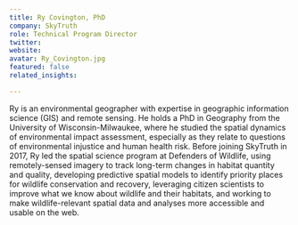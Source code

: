 ```yaml
---
title: Ry Covington, PhD
company: SkyTruth
role: Technical Program Director
twitter:
website:
avatar: Ry_Covington.jpg
featured: false
related_insights:

---
```

Ry is an environmental geographer with expertise in geographic information science (GIS) and remote sensing. He holds a PhD in Geography from the University of Wisconsin-Milwaukee, where he studied the spatial dynamics of environmental impact assessment, especially as they relate to questions of environmental injustice and human health risk. Before joining SkyTruth in 2017, Ry led the spatial science program at Defenders of Wildlife, using remotely-sensed imagery to track long-term changes in habitat quantity and quality, developing predictive spatial models to identify priority places for wildlife conservation and recovery, leveraging citizen scientists to improve what we know about wildlife and their habitats, and working to make wildlife-relevant spatial data and analyses more accessible and usable on the web.
